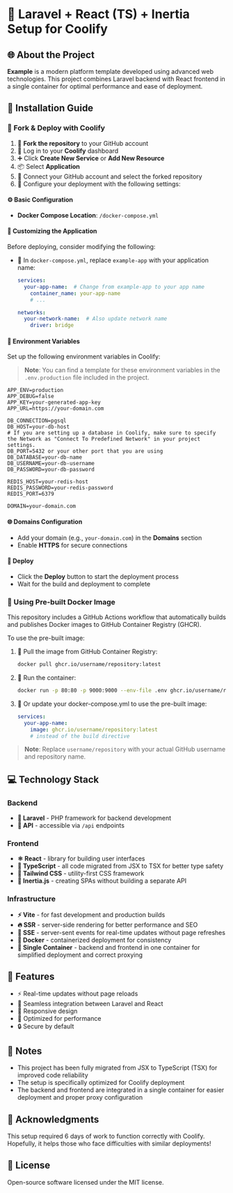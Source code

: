 # 🚀 Laravel + React (TS) + Inertia Setup for Coolify

## 🌐 About the Project
**Example** is a modern platform template developed using advanced web technologies. This project combines Laravel backend with React frontend in a single container for optimal performance and ease of deployment.

## 🔧 Installation Guide

### 🔄 Fork & Deploy with Coolify

1. 🍴 **Fork the repository** to your GitHub account
2. 🔐 Log in to your **Coolify** dashboard
3. ➕ Click **Create New Service** or **Add New Resource**
4. 📦 Select **Application**
5. 🔗 Connect your GitHub account and select the forked repository
6. 📝 Configure your deployment with the following settings:

#### ⚙️ Basic Configuration
- **Docker Compose Location**: `/docker-compose.yml`

#### 📄 Customizing the Application
Before deploying, consider modifying the following:

- 🔄 In `docker-compose.yml`, replace `example-app` with your application name:
  ```yaml
  services:
    your-app-name:  # Change from example-app to your app name
      container_name: your-app-name
      # ...
  
  networks:
    your-network-name:  # Also update network name
      driver: bridge
  ```

#### 🔑 Environment Variables
Set up the following environment variables in Coolify:

> **Note**: You can find a template for these environment variables in the `.env.production` file included in the project.

```
APP_ENV=production
APP_DEBUG=false
APP_KEY=your-generated-app-key
APP_URL=https://your-domain.com

DB_CONNECTION=pgsql
DB_HOST=your-db-host
# If you are setting up a database in Coolify, make sure to specify the Network as "Connect To Predefined Network" in your project settings.
DB_PORT=5432 or your other port that you are using
DB_DATABASE=your-db-name
DB_USERNAME=your-db-username
DB_PASSWORD=your-db-password

REDIS_HOST=your-redis-host
REDIS_PASSWORD=your-redis-password
REDIS_PORT=6379

DOMAIN=your-domain.com
```

#### 🌐 Domains Configuration
- Add your domain (e.g., `your-domain.com`) in the **Domains** section
- Enable **HTTPS** for secure connections

#### 🚀 Deploy
- Click the **Deploy** button to start the deployment process
- Wait for the build and deployment to complete

### 🐳 Using Pre-built Docker Image

This repository includes a GitHub Actions workflow that automatically builds and publishes Docker images to GitHub Container Registry (GHCR).

To use the pre-built image:

1. 🔄 Pull the image from GitHub Container Registry:
   ```bash
   docker pull ghcr.io/username/repository:latest
   ```
   
2. 🚀 Run the container:
   ```bash
   docker run -p 80:80 -p 9000:9000 --env-file .env ghcr.io/username/repository:latest
   ```

3. 🔗 Or update your docker-compose.yml to use the pre-built image:
   ```yaml
   services:
     your-app-name:
       image: ghcr.io/username/repository:latest
       # instead of the build directive
   ```

> **Note**: Replace `username/repository` with your actual GitHub username and repository name.

## 💻 Technology Stack

### Backend
- **🔧 Laravel** - PHP framework for backend development
- **🔄 API** - accessible via `/api` endpoints

### Frontend
- **⚛️ React** - library for building user interfaces
- **🔷 TypeScript** - all code migrated from JSX to TSX for better type safety
- **🎨 Tailwind CSS** - utility-first CSS framework
- **🔄 Inertia.js** - creating SPAs without building a separate API

### Infrastructure
- **⚡ Vite** - for fast development and production builds
- **🔥 SSR** - server-side rendering for better performance and SEO
- **📡 SSE** - server-sent events for real-time updates without page refreshes
- **🐳 Docker** - containerized deployment for consistency
- **🔗 Single Container** - backend and frontend in one container for simplified deployment and correct proxying

## 🧠 Features
- ⚡ Real-time updates without page reloads
- 🔄 Seamless integration between Laravel and React
- 📱 Responsive design
- 🚀 Optimized for performance
- 🔒 Secure by default

## 📝 Notes
- This project has been fully migrated from JSX to TypeScript (TSX) for improved code reliability
- The setup is specifically optimized for Coolify deployment
- The backend and frontend are integrated in a single container for easier deployment and proper proxy configuration

## 🙏 Acknowledgments
This setup required 6 days of work to function correctly with Coolify. Hopefully, it helps those who face difficulties with similar deployments!

## 📜 License
Open-source software licensed under the MIT license.

